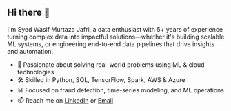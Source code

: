 ## Hi there 👋

I'm Syed Wasif Murtaza Jafri, a data enthusiast with 5+ years of experience turning complex data into impactful solutions—whether it's building scalable ML systems, or engineering end-to-end data pipelines that drive insights and automation.

- 🧠 Passionate about solving real-world problems using ML & cloud technologies  
- 🛠️ Skilled in Python, SQL, TensorFlow, Spark, AWS & Azure  
- 📊 Focused on fraud detection, time-series modeling, and ML operations  
- 📫 Reach me on [LinkedIn](https://linkedin.com/in/wasifmurtaza) or [Email](mailto:wasifjafri94@example.com)

<!--
**jafri115/jafri115** is a ✨ _special_ ✨ repository because its `README.md` appears on your GitHub profile.
-->
